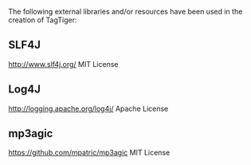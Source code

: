 The following external libraries and/or resources have been used in the creation
of TagTiger:

SLF4J
-----
http://www.slf4j.org/
MIT License

Log4J
-----
http://logging.apache.org/log4j/
Apache License

mp3agic
-------
https://github.com/mpatric/mp3agic
MIT License